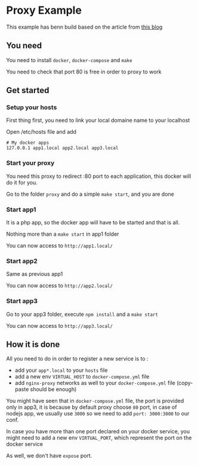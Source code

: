 # Proxy Example

This example has benn build based on the article from [this blog](https://medium.com/@francoisromain/set-a-local-web-development-environment-with-custom-urls-and-https-3fbe91d2eaf0)

## You need

You need to install `docker`, `docker-compose` and `make`

You need to check that port 80 is free in order to proxy to work

## Get started
### Setup your hosts
First thing first, you need to link your local domaine name to your localhost

Open /etc/hosts file and add 
```
# My docker apps
127.0.0.1 app1.local app2.local app3.local
```

### Start your proxy

You need this proxy to redirect :80 port to each application, this docker will do it for you.

Go to the folder `proxy` and do a simple `make start`, and you are done

### Start app1

It is a php app, so the docker app will have to be started and that is all.

Nothing more than a `make start` in app1 folder

You can now access to `http://app1.local/`

### Start app2

Same as previous app1

You can now access to `http://app2.local/` 

### Start app3

Go to your app3 folder, execute `npm install` and a `make start`

You can now access to `http://app3.local/`

## How it is done

All you need to do in order to register a new service is to :
- add your `app*.local` to your `hosts` file
- add a new env `VIRTUAL_HOST` to `docker-compose.yml` file
- add `nginx-proxy` networks as well to your `docker-compose.yml` file (copy-paste should be enough)

You might have seen that in `docker-compose.yml` file, the port is provided only in app3, it is because by default proxy 
choose `80` port, in case of nodejs app, we usually use `3000` so we need to add `port: 3000:3000` to our conf. 

In case you have more than one port declared on your docker service, you might need to add a new env `VIRTUAL_PORT`, 
which represent the port on the docker service

As well, we don't have `expose` port. 
